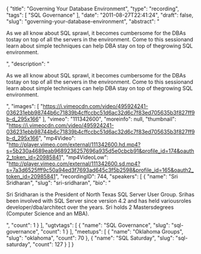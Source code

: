 {
  "title": "Governing Your Database Environment",
  "type": "recording",
  "tags": [
    "SQL Governance"
  ],
  "date": "2011-08-27T22:41:24",
  "draft": false,
  "slug": "governing-your-database-environment",
  "abstract": "<p>As we all know about SQL sprawl, it becomes cumbersome for the DBAs tostay on top of all the servers in the environment. Come to this sessionand learn about simple techniques can help DBA stay on top of thegrowing SQL environment.</p>",
  "description": "<p>As we all know about SQL sprawl, it becomes cumbersome for the DBAs tostay on top of all the servers in the environment. Come to this sessionand learn about simple techniques can help DBA stay on top of thegrowing SQL environment.</p>",
  "images": [
    "https://i.vimeocdn.com/video/495924241-036231ebb98744b6c71839b4cffccbc51d6ac32d6c7f83ed705635b3f827ff9b-d_295x166"
  ],
  "vimeo": "111342600",
  "moreinfo": null,
  "thumbnail": "https://i.vimeocdn.com/video/495924241-036231ebb98744b6c71839b4cffccbc51d6ac32d6c7f83ed705635b3f827ff9b-d_295x166",
  "mp4Video": "http://player.vimeo.com/external/111342600.hd.mp4?s=5b230a4689eab9689236257696a935d5e0cbcb91&profile_id=174&oauth2_token_id=20985841",
  "mp4VideoLow": "http://player.vimeo.com/external/111342600.sd.mp4?s=7a3d6525fff9c50a94ed3f7693ad645c3f5b2598&profile_id=165&oauth2_token_id=20985841",
  "recordingID": 744,
  "speakers": [
    {
      "name": "Sri Sridharan",
      "slug": "sri-sridharan",
      "bio": "<p>Sri Sridharan is the President of North Texas SQL Server User Group. Srihas been involved with SQL Server since version 4.2 and has held variousroles developer/dba/architect over the years. Sri holds 2 Mastersdegrees (Computer Science and an MBA).</p>",
      "count": 1
    }
  ],
  "ugtvtags": [
    {
      "name": "SQL Governance",
      "slug": "sql-governance",
      "count": 1
    }
  ],
  "meetups": [
    {
      "name": "Oklahoma Groups",
      "slug": "oklahoma",
      "count": 70
    },
    {
      "name": "SQL Saturday",
      "slug": "sql-saturday",
      "count": 127
    }
  ]
}